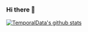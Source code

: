 <!--
Elements are from
https://github.com/abhisheknaiidu/awesome-github-profile-readme
-->

### Hi there 👋

<!--
**TemporalData/TemporalData** is a ✨ _special_ ✨ repository because its `README.md` (this file) appears on your GitHub profile.

Here are some ideas to get you started:

- 🔭 I’m currently working on ...
- 🌱 I’m currently learning ...
- 👯 I’m looking to collaborate on ...
- 🤔 I’m looking for help with ...
- 💬 Ask me about ...
- 📫 How to reach me: ...
- 😄 Pronouns: ...
- ⚡ Fun fact: ...
-->

[![TemporalData's github stats](https://github-readme-stats.vercel.app/api?username=TemporalData&count_private=true&include_all_commits=true&title_color=000000)](https://github.com/anuraghazra/github-readme-stats)

<!-- 
[![Top Langs](https://github-readme-stats.vercel.app/api/top-langs/?username=TemporalData&count_private=true)](https://github.com/anuraghazra/github-readme-stats)
-->

